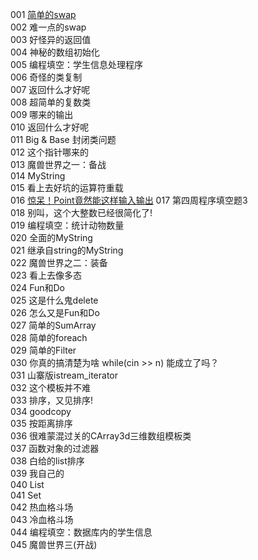 001	[简单的swap](pkucpp/001.cpp)	  
002	难一点的swap	  
003	好怪异的返回值	  
004	神秘的数组初始化	  
005	编程填空：学生信息处理程序	  
006	奇怪的类复制	  
007	返回什么才好呢	   
008	超简单的复数类	  
009	哪来的输出	  
010	返回什么才好呢  	
011	Big & Base 封闭类问题	  
012	这个指针哪来的	  
013	魔兽世界之一：备战	  
014	MyString	  
015	看上去好坑的运算符重载	  
016	[惊呆！Point竟然能这样输入输出](pkucpp/001.cpp)	
017	第四周程序填空题3	  
018	别叫，这个大整数已经很简化了!	  
019	编程填空：统计动物数量	  
020	全面的MyString	  
021	继承自string的MyString	  
022	魔兽世界之二：装备	  
023	看上去像多态	  
024	Fun和Do	  
025	这是什么鬼delete	   
026	怎么又是Fun和Do	  
027	简单的SumArray	  
028	简单的foreach	  
029	简单的Filter	   
030	你真的搞清楚为啥 while(cin >> n) 能成立了吗？	  
031	山寨版istream_iterator	  
032	这个模板并不难    
033	排序，又见排序!  
034	goodcopy    
035	按距离排序  
036	很难蒙混过关的CArray3d三维数组模板类  
037	函数对象的过滤器  
038	白给的list排序  
039	我自己的  
040	List  
041	Set  
042	热血格斗场  
043	冷血格斗场  
044	编程填空：数据库内的学生信息  
045	魔兽世界三(开战)  
